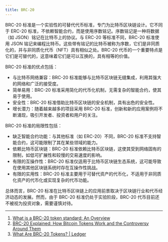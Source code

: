 ```yaml
---
title: BRC-20
---
```


BRC-20 标准是一个实验性的可替代代币标准，专门为比特币区块链设计。它不同于 ERC-20 标准，不依赖智能合约，而是使用序数铭记。序数铭记是一种将数据（如 JSON）铭记在比特币上的协议。与 ERC-20 等标准不同，BRC-20 标准使用 JSON 铭记来编程比特币。这些带有铭记的比特币被称为序数，它们是非同质化的，并与非同质化代币（NFT）具有相似之处。BRC-20 代币的一个重要特点是它们是可替代的，这意味着它们是可以互换的，具有相等的价值。

BRC-20 标准的优点包括：

- 与比特币网络兼容：BRC-20 标准能够与比特币区块链无缝集成，利用其强大的网络和广泛的接受度。
- 简单易用：BRC-20 标准采用简化的代币化机制，无需复杂的智能合约，使其易于使用。
- 安全性：BRC-20 标准借助比特币区块链的安全机制，具有出色的安全性。
- 增长潜力：随着越来越多的项目采用 BRC-20 标准，创新和新的应用案例将不断涌现，吸引开发者、投资者和用户的关注。

BRC-20 标准的局限性包括：

- 缺乏智能合约功能：与其他标准（如 ERC-20）不同，BRC-20 标准不支持智能合约，这可能限制了其在某些领域的能力。
- 依赖比特币区块链：BRC-20 标准依赖比特币区块链，这使其受到网络固有的限制，如低可扩展性和较慢的交易速度的影响。
- 有限的互操作性：BRC-20 标准仅适用于比特币区块链生态系统，这可能导致在使用其他区块链系统时存在互操作性挑战。
- 有限的实用性：BRC-20 标准主要用于可替代资产的代币化，不适用于非同质化资产的代币化或实现复杂的代币功能。

总体而言，BRC-20 标准在比特币区块链上的应用前景取决于区块链行业和代币经济动态的发展。然而，由于 BRC-20 标准仍处于实验阶段，BRC-20 代币目前还不被视为投资对象，需要谨慎对待。

---

1. [What is a BRC-20 token standard: An Overview](https://cointelegraph.com/learn/what-is-a-brc-20-token-standard-an-overview)
2. [BRC-20 Explained: How Bitcoin Tokens Work and the Controversy Around Them](https://www.coindesk.com/learn/brc-20-explained-how-tokens-on-bitcoin-work-and-why-they-are-controversial/)
3. [What Are BRC-20 Tokens? | Ledger](https://www.ledger.com/academy/what-are-brc-20-tokens)
